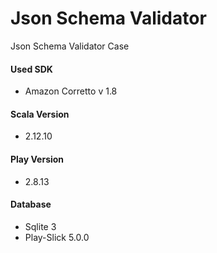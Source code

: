 # Json Schema Validator
 Json Schema Validator Case
 
 
 
 
#### Used SDK 
- Amazon Corretto v 1.8

#### Scala Version
- 2.12.10

#### Play Version
- 2.8.13

#### Database
- Sqlite 3
- Play-Slick 5.0.0

